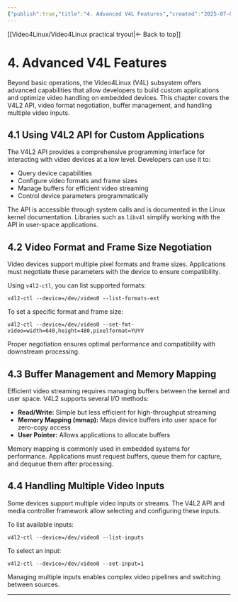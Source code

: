 ```yaml
---
{"publish":true,"title":"4. Advanced V4L Features","created":"2025-07-07","modified":"2025-07-07","cssclasses":""}
---
```



[[Video4Linux/Video4Linux practical tryout\|<- Back to top]]

# 4. Advanced V4L Features

Beyond basic operations, the Video4Linux (V4L) subsystem offers advanced capabilities that allow developers to build custom applications and optimize video handling on embedded devices. This chapter covers the V4L2 API, video format negotiation, buffer management, and handling multiple video inputs.

## 4.1 Using V4L2 API for Custom Applications

The V4L2 API provides a comprehensive programming interface for interacting with video devices at a low level. Developers can use it to:

- Query device capabilities  
- Configure video formats and frame sizes  
- Manage buffers for efficient video streaming  
- Control device parameters programmatically  

The API is accessible through system calls and is documented in the Linux kernel documentation. Libraries such as `libv4l` simplify working with the API in user-space applications.

## 4.2 Video Format and Frame Size Negotiation

Video devices support multiple pixel formats and frame sizes. Applications must negotiate these parameters with the device to ensure compatibility.

Using `v4l2-ctl`, you can list supported formats:

```
v4l2-ctl --device=/dev/video0 --list-formats-ext
```

To set a specific format and frame size:

```
v4l2-ctl --device=/dev/video0 --set-fmt-video=width=640,height=480,pixelformat=YUYV
```

Proper negotiation ensures optimal performance and compatibility with downstream processing.

## 4.3 Buffer Management and Memory Mapping

Efficient video streaming requires managing buffers between the kernel and user space. V4L2 supports several I/O methods:

- **Read/Write:** Simple but less efficient for high-throughput streaming  
- **Memory Mapping (mmap):** Maps device buffers into user space for zero-copy access  
- **User Pointer:** Allows applications to allocate buffers  

Memory mapping is commonly used in embedded systems for performance. Applications must request buffers, queue them for capture, and dequeue them after processing.

## 4.4 Handling Multiple Video Inputs

Some devices support multiple video inputs or streams. The V4L2 API and media controller framework allow selecting and configuring these inputs.

To list available inputs:

```
v4l2-ctl --device=/dev/video0 --list-inputs
```

To select an input:

```
v4l2-ctl --device=/dev/video0 --set-input=1
```

Managing multiple inputs enables complex video pipelines and switching between sources.

---